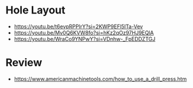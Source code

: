 # Hole Layout
- https://youtu.be/t6evpRPPlrY?si=2KWP9EFl5ITa-Vev
- https://youtu.be/Mv0Q6KVW8fo?si=hKz2qOz97HJ9EQlA
- https://youtu.be/WraCo9YNPwY?si=VDnhw-_FpEDDZTGJ

# Review
- https://www.americanmachinetools.com/how_to_use_a_drill_press.htm